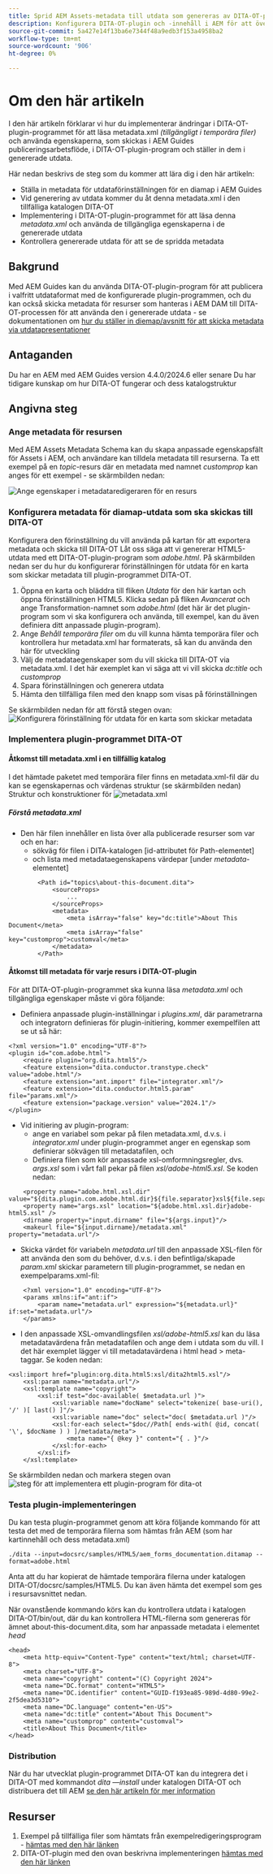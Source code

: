 ```yaml
---
title: Sprid AEM Assets-metadata till utdata som genereras av DITA-OT-plugin
description: Konfigurera DITA-OT-plugin och -innehåll i AEM för att överföra metadata till genererade utdata
source-git-commit: 5a427e14f13ba6e7344f48a9edb3f153a4958ba2
workflow-type: tm+mt
source-wordcount: '906'
ht-degree: 0%

---
```



# Om den här artikeln

I den här artikeln förklarar vi hur du implementerar ändringar i DITA-OT-plugin-programmet för att läsa metadata.xml _(tillgängligt i temporära filer)_ och använda egenskaperna, som skickas i AEM Guides publiceringsarbetsflöde, i DITA-OT-plugin-program och ställer in dem i genererade utdata.

Här nedan beskrivs de steg som du kommer att lära dig i den här artikeln:
- Ställa in metadata för utdataförinställningen för en diamap i AEM Guides
- Vid generering av utdata kommer du åt denna metadata.xml i den tillfälliga katalogen DITA-OT
- Implementering i DITA-OT-plugin-programmet för att läsa denna _metadata.xml_ och använda de tillgängliga egenskaperna i de genererade utdata
- Kontrollera genererade utdata för att se de spridda metadata

## Bakgrund

Med AEM Guides kan du använda DITA-OT-plugin-program för att publicera i valfritt utdataformat med de konfigurerade plugin-programmen, och
du kan också skicka metadata för resurser som hanteras i AEM DAM till DITA-OT-processen för att använda den i genererade utdata - se dokumentationen om [hur du ställer in diemap/avsnitt för att skicka metadata via utdatapresentationer](https://experienceleague.adobe.com/en/docs/experience-manager-guides/using/user-guide/output-gen/pass-metadata-dita-ot)


## Antaganden

Du har en AEM med AEM Guides version 4.4.0/2024.6 eller senare
Du har tidigare kunskap om hur DITA-OT fungerar och dess katalogstruktur


## Angivna steg

### Ange metadata för resursen

Med AEM Assets Metadata Schema kan du skapa anpassade egenskapsfält för Assets i AEM, och användare kan tilldela metadata till resurserna. Ta ett exempel på en _topic_-resurs där en metadata med namnet _customprop_ kan anges för ett exempel - se skärmbilden nedan:

![Ange egenskaper i metadataredigeraren för en resurs](../../assets/publishing/assets-metadata-properties-ui-customprop.png)


### Konfigurera metadata för diamap-utdata som ska skickas till DITA-OT

Konfigurera den förinställning du vill använda på kartan för att exportera metadata och skicka till DITA-OT
Låt oss säga att vi genererar HTML5-utdata med ett DITA-OT-plugin-program som _adobe.html_.
På skärmbilden nedan ser du hur du konfigurerar förinställningen för utdata för en karta som skickar metadata till plugin-programmet DITA-OT.
1. Öppna en karta och bläddra till fliken _Utdata_ för den här kartan och öppna förinställningen HTML5. Klicka sedan på fliken _Avancerat_ och ange Transformation-namnet som _adobe.html_ (det här är det plugin-program som vi ska konfigurera och använda, till exempel, kan du även definiera ditt anpassade plugin-program).
2. Ange _Behåll temporära filer_ om du vill kunna hämta temporära filer och kontrollera hur metadata.xml har formaterats, så kan du använda den här för utveckling
3. Välj de metadataegenskaper som du vill skicka till DITA-OT via metadata.xml. I det här exemplet kan vi säga att vi vill skicka _dc:title_ och _customprop_
4. Spara förinställningen och generera utdata
5. Hämta den tillfälliga filen med den knapp som visas på förinställningen

Se skärmbilden nedan för att förstå stegen ovan:
![Konfigurera förinställning för utdata för en karta som skickar metadata](../../assets/publishing/map-outputpreset-html5-customprop.png)


### Implementera plugin-programmet DITA-OT

#### Åtkomst till metadata.xml i en tillfällig katalog

I det hämtade paketet med temporära filer finns en metadata.xml-fil där du kan se egenskapernas och värdenas struktur (se skärmbilden nedan)
Struktur och konstruktioner för ![metadata.xml](../../assets/publishing/publish-tempfiles-metadata-structure.png)

##### Förstå metadata.xml

- Den här filen innehåller en lista över alla publicerade resurser som var och en har:
   - sökväg för filen i DITA-katalogen [id-attributet för Path-elementet]
   - och lista med metadataegenskapens värdepar [under _metadata_-elementet]

```
        <Path id="topics\about-this-document.dita">
            <sourceProps>
                ...
            </sourceProps>
            <metadata>
                <meta isArray="false" key="dc:title">About This Document</meta>
                <meta isArray="false" key="customprop">customval</meta>
            </metadata>
        </Path>
```

#### Åtkomst till metadata för varje resurs i DITA-OT-plugin

För att DITA-OT-plugin-programmet ska kunna läsa _metadata.xml_ och tillgängliga egenskaper måste vi göra följande:
- Definiera anpassade plugin-inställningar i _plugins.xml_, där parametrarna och integratorn definieras för plugin-initiering, kommer exempelfilen att se ut så här:

```
<?xml version="1.0" encoding="UTF-8"?>
<plugin id="com.adobe.html">
    <require plugin="org.dita.html5"/>
    <feature extension="dita.conductor.transtype.check" value="adobe.html"/>
    <feature extension="ant.import" file="integrator.xml"/>
    <feature extension="dita.conductor.html5.param" file="params.xml"/>
    <feature extension="package.version" value="2024.1"/>
</plugin>
```

- Vid initiering av plugin-program:
   - ange en variabel som pekar på filen metadata.xml, d.v.s. i _integrator.xml_ under plugin-programmet anger en egenskap som definierar sökvägen till metadatafilen, och
   - Definiera filen som kör anpassade xsl-omformningsregler, dvs. _args.xsl_ som i vårt fall pekar på filen _xsl/adobe-html5.xsl_.
Se koden nedan:

```
    <property name="adobe.html.xsl.dir" value="${dita.plugin.com.adobe.html.dir}${file.separator}xsl${file.separator}"/>
    <property name="args.xsl" location="${adobe.html.xsl.dir}adobe-html5.xsl" />
    <dirname property="input.dirname" file="${args.input}"/>
    <makeurl file="${input.dirname}/metadata.xml" property="metadata.url"/>
```

- Skicka värdet för variabeln _metadata.url_ till den anpassade XSL-filen för att använda den som du behöver, d.v.s. i den befintliga/skapade _param.xml_ skickar parametern till plugin-programmet, se nedan en exempelparams.xml-fil:

```
    <?xml version="1.0" encoding="UTF-8"?>
    <params xmlns:if="ant:if">
        <param name="metadata.url" expression="${metadata.url}" if:set="metadata.url"/>
    </params>
```

- I den anpassade XSL-omvandlingsfilen _xsl/adobe-html5.xsl_ kan du läsa metadatavärdena från metadatafilen och ange dem i utdata som du vill. I det här exemplet lägger vi till metadatavärdena i html head > meta-taggar. Se koden nedan:

```
<xsl:import href="plugin:org.dita.html5:xsl/dita2html5.xsl"/>
    <xsl:param name="metadata.url"/>
    <xsl:template name="copyright">
        <xsl:if test="doc-available( $metadata.url )">
            <xsl:variable name="docName" select="tokenize( base-uri(), '/' )[ last() ]"/>
            <xsl:variable name="doc" select="doc( $metadata.url )"/>
            <xsl:for-each select="$doc//Path[ ends-with( @id, concat( '\', $docName ) ) ]/metadata/meta">
                <meta name="{ @key }" content="{ . }"/>
            </xsl:for-each>
        </xsl:if>
    </xsl:template>
```

Se skärmbilden nedan och markera stegen ovan
![steg för att implementera ett plugin-program för dita-ot](../../assets/publishing/publishing-metadata-dita-ot-plugin-implementation.png)


### Testa plugin-implementeringen

Du kan testa plugin-programmet genom att köra följande kommando för att testa det med de temporära filerna som hämtas från AEM (som har kartinnehåll och dess metadata.xml)

```
./dita --input=docsrc/samples/HTML5/aem_forms_documentation.ditamap --format=adobe.html
```

Anta att du har kopierat de hämtade temporära filerna under katalogen DITA-OT/docsrc/samples/HTML5.
Du kan även hämta det exempel som ges i resursavsnittet nedan.

När ovanstående kommando körs kan du kontrollera utdata i katalogen DITA-OT/bin/out, där du kan kontrollera HTML-filerna som genereras för ämnet about-this-document.dita, som har anpassade metadata i elementet _head_

```
<head>
    <meta http-equiv="Content-Type" content="text/html; charset=UTF-8">
    <meta charset="UTF-8">
    <meta name="copyright" content="(C) Copyright 2024">
    <meta name="DC.format" content="HTML5">
    <meta name="DC.identifier" content="GUID-f193ea85-989d-4d80-99e2-2f5dea3d5310">
    <meta name="DC.language" content="en-US">
    <meta name="dc:title" content="About This Document">
    <meta name="customprop" content="customval">
    <title>About This Document</title>
</head>
```

### Distribution

När du har utvecklat plugin-programmet DITA-OT kan du integrera det i DITA-OT med kommandot _dita —install_ under katalogen DITA-OT och distribuera det till AEM [se den här artikeln för mer information](https://experienceleaguecommunities.adobe.com/t5/experience-manager-guides/steps-to-setup-a-custom-dita-ot/td-p/407659)


## Resurser

1. Exempel på tillfälliga filer som hämtats från exempelredigeringsprogram - [hämtas med den här länken](../../assets/publishing/sample-temp-html5-adobe.html-content.zip)
2. DITA-OT-plugin med den ovan beskrivna implementeringen [hämtas med den här länken](../../assets/publishing/sample-custom-plugin-com.adobe.html.zip)